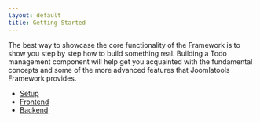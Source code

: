 ```yaml
---
layout: default
title: Getting Started
---
```


The best way to showcase the core functionality of the Framework is to show you step by step how to build something real.
Building a Todo management component will help get you acquainted with the fundamental concepts and some of the more advanced features
that Joomlatools Framework provides.

* [Setup](getting-started/1-setup.html)
* [Frontend](getting-started/2-frontend.html)
* [Backend](getting-started/3-backend.html)